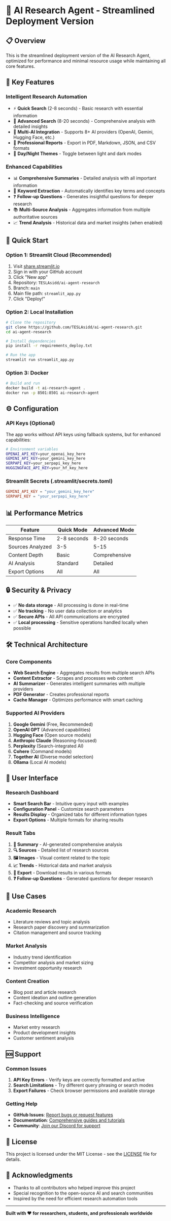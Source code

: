# 🚀 AI Research Agent - Streamlined Deployment Version

## 📋 Overview

This is the streamlined deployment version of the AI Research Agent, optimized for performance and minimal resource usage while maintaining all core features.

## 🎯 Key Features

### **Intelligent Research Automation**
- ⚡ **Quick Search** (2-8 seconds) - Basic research with essential information
- 🔬 **Advanced Search** (8-20 seconds) - Comprehensive analysis with detailed insights
- 🤖 **Multi-AI Integration** - Supports 8+ AI providers (OpenAI, Gemini, Hugging Face, etc.)
- 📄 **Professional Reports** - Export in PDF, Markdown, JSON, and CSV formats
- 🎨 **Day/Night Themes** - Toggle between light and dark modes

### **Enhanced Capabilities**
- 📊 **Comprehensive Summaries** - Detailed analysis with all important information
- 🔑 **Keyword Extraction** - Automatically identifies key terms and concepts
- ❓ **Follow-up Questions** - Generates insightful questions for deeper research
- 📚 **Multi-Source Analysis** - Aggregates information from multiple authoritative sources
- 📈 **Trend Analysis** - Historical data and market insights (when enabled)

## 🚀 Quick Start

### **Option 1: Streamlit Cloud (Recommended)**
1. Visit [share.streamlit.io](https://share.streamlit.io)
2. Sign in with your GitHub account
3. Click "New app"
4. Repository: `TESLAsidd/ai-agent-research`
5. Branch: `main`
6. Main file path: `streamlit_app.py`
7. Click "Deploy!"

### **Option 2: Local Installation**
```bash
# Clone the repository
git clone https://github.com/TESLAsidd/ai-agent-research.git
cd ai-agent-research

# Install dependencies
pip install -r requirements_deploy.txt

# Run the app
streamlit run streamlit_app.py
```

### **Option 3: Docker**
```bash
# Build and run
docker build -t ai-research-agent .
docker run -p 8501:8501 ai-research-agent
```

## ⚙️ Configuration

### **API Keys (Optional)**
The app works without API keys using fallback systems, but for enhanced capabilities:

```bash
# Environment variables
OPENAI_API_KEY=your_openai_key_here
GEMINI_API_KEY=your_gemini_key_here
SERPAPI_KEY=your_serpapi_key_here
HUGGINGFACE_API_KEY=your_hf_key_here
```

### **Streamlit Secrets (.streamlit/secrets.toml)**
```toml
GEMINI_API_KEY = "your_gemini_key_here"
SERPAPI_KEY = "your_serpapi_key_here"
```

## 📊 Performance Metrics

| Feature | Quick Mode | Advanced Mode |
|---------|------------|---------------|
| Response Time | 2-8 seconds | 8-20 seconds |
| Sources Analyzed | 3-5 | 5-15 |
| Content Depth | Basic | Comprehensive |
| AI Analysis | Standard | Detailed |
| Export Options | All | All |

## 🔒 Security & Privacy

- ✅ **No data storage** - All processing is done in real-time
- ✅ **No tracking** - No user data collection or analytics
- ✅ **Secure APIs** - All API communications are encrypted
- ✅ **Local processing** - Sensitive operations handled locally when possible

## 🛠️ Technical Architecture

### **Core Components**
- **Web Search Engine** - Aggregates results from multiple search APIs
- **Content Extractor** - Scrapes and processes web content
- **AI Summarizer** - Generates intelligent summaries with multiple providers
- **PDF Generator** - Creates professional reports
- **Cache Manager** - Optimizes performance with smart caching

### **Supported AI Providers**
1. **Google Gemini** (Free, Recommended)
2. **OpenAI GPT** (Advanced capabilities)
3. **Hugging Face** (Open source models)
4. **Anthropic Claude** (Reasoning-focused)
5. **Perplexity** (Search-integrated AI)
6. **Cohere** (Command models)
7. **Together AI** (Diverse model selection)
8. **Ollama** (Local AI models)

## 📱 User Interface

### **Research Dashboard**
- **Smart Search Bar** - Intuitive query input with examples
- **Configuration Panel** - Customize search parameters
- **Results Display** - Organized tabs for different information types
- **Export Options** - Multiple formats for sharing results

### **Result Tabs**
1. **📝 Summary** - AI-generated comprehensive analysis
2. **🔍 Sources** - Detailed list of research sources
3. **🖼️ Images** - Visual content related to the topic
4. **📈 Trends** - Historical data and market analysis
5. **📄 Export** - Download results in various formats
6. **❓ Follow-up Questions** - Generated questions for deeper research

## 🎯 Use Cases

### **Academic Research**
- Literature reviews and topic analysis
- Research paper discovery and summarization
- Citation management and source tracking

### **Market Analysis**
- Industry trend identification
- Competitor analysis and market sizing
- Investment opportunity research

### **Content Creation**
- Blog post and article research
- Content ideation and outline generation
- Fact-checking and source verification

### **Business Intelligence**
- Market entry research
- Product development insights
- Customer sentiment analysis

## 🆘 Support

### **Common Issues**
1. **API Key Errors** - Verify keys are correctly formatted and active
2. **Search Limitations** - Try different query phrasing or search modes
3. **Export Failures** - Check browser permissions and available storage

### **Getting Help**
- **GitHub Issues**: [Report bugs or request features](https://github.com/TESLAsidd/ai-agent-research/issues)
- **Documentation**: [Comprehensive guides and tutorials](https://github.com/TESLAsidd/ai-agent-research/wiki)
- **Community**: [Join our Discord for support](https://discord.gg/example)

## 📄 License

This project is licensed under the MIT License - see the [LICENSE](LICENSE) file for details.

## 🙏 Acknowledgments

- Thanks to all contributors who helped improve this project
- Special recognition to the open-source AI and search communities
- Inspired by the need for efficient research automation tools

---

**Built with ❤️ for researchers, students, and professionals worldwide**